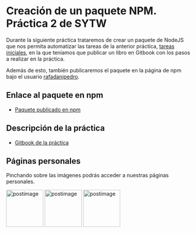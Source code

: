# Creación de un paquete NPM. Práctica 2 de SYTW

Durante la siguiente práctica trataremos de crear un paquete de NodeJS que nos permita automatizar las tareas de la anterior práctica, [tareas iniciales](https://github.com/ULL-ESIT-SYTW-1617/tareas-iniciales-rafadanipedro), en la que teníamos que publicar un libro en Gitbook con los pasos a realizar en la práctica.

Además de esto, también publicaremos el paquete en la página de npm bajo el usuario [rafadanipedro](https://www.npmjs.com/~rafadanipedro).

## Enlace al paquete en npm
 * [Paquete publicado en npm]()

## Descripción de la práctica
 * [Gitbook de la práctica](https://casianorodriguezleon.gitbooks.io/ull-esit-1617/content/practicas/practicanm.html)

## Páginas personales
 
Pinchando sobre las imágenes podrás acceder a nuestras páginas personales.

<a href='https://rafaherrero.github.io' target='_blank'><img src='https://s12.postimg.org/gelu4i0od/Foto_Campus_Virtual.jpg' border='0' alt='postimage' width='100px'/></a> <a href='https://danielramosacosta.github.io/' target='_blank'><img src='https://s15.postimg.org/73y1sgirv/danielo.png' border='0' alt='postimage' width='100px'/></a> <a href='https://alu0100505078.github.io/' target='_blank'><img src='https://s16.postimg.org/479li53j9/pedrerol.png' border='0' alt='postimage' width='100px'/></a>
